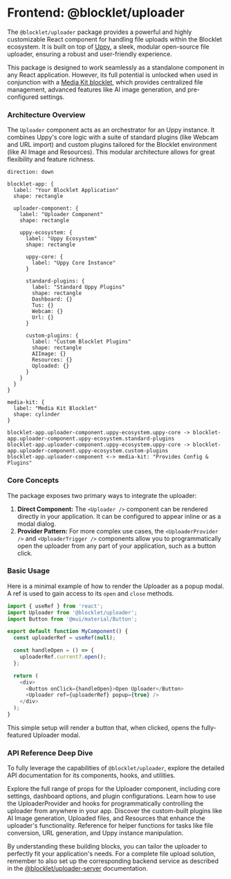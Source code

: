 # Frontend: @blocklet/uploader

The `@blocklet/uploader` package provides a powerful and highly customizable React component for handling file uploads within the Blocklet ecosystem. It is built on top of [Uppy](https://uppy.io/), a sleek, modular open-source file uploader, ensuring a robust and user-friendly experience.

This package is designed to work seamlessly as a standalone component in any React application. However, its full potential is unlocked when used in conjunction with a [Media Kit blocklet](./concepts-media-kit-integration.md), which provides centralized file management, advanced features like AI image generation, and pre-configured settings.

### Architecture Overview

The `Uploader` component acts as an orchestrator for an Uppy instance. It combines Uppy's core logic with a suite of standard plugins (like Webcam and URL import) and custom plugins tailored for the Blocklet environment (like AI Image and Resources). This modular architecture allows for great flexibility and feature richness.

```d2 Component Architecture icon=mdi:sitemap
direction: down

blocklet-app: {
  label: "Your Blocklet Application"
  shape: rectangle

  uploader-component: {
    label: "Uploader Component"
    shape: rectangle

    uppy-ecosystem: {
      label: "Uppy Ecosystem"
      shape: rectangle

      uppy-core: {
        label: "Uppy Core Instance"
      }

      standard-plugins: {
        label: "Standard Uppy Plugins"
        shape: rectangle
        Dashboard: {}
        Tus: {}
        Webcam: {}
        Url: {}
      }

      custom-plugins: {
        label: "Custom Blocklet Plugins"
        shape: rectangle
        AIImage: {}
        Resources: {}
        Uploaded: {}
      }
    }
  }
}

media-kit: {
  label: "Media Kit Blocklet"
  shape: cylinder
}

blocklet-app.uploader-component.uppy-ecosystem.uppy-core -> blocklet-app.uploader-component.uppy-ecosystem.standard-plugins
blocklet-app.uploader-component.uppy-ecosystem.uppy-core -> blocklet-app.uploader-component.uppy-ecosystem.custom-plugins
blocklet-app.uploader-component <-> media-kit: "Provides Config & Plugins"
```

### Core Concepts

The package exposes two primary ways to integrate the uploader:

1.  **Direct Component:** The `<Uploader />` component can be rendered directly in your application. It can be configured to appear inline or as a modal dialog.
2.  **Provider Pattern:** For more complex use cases, the `<UploaderProvider />` and `<UploaderTrigger />` components allow you to programmatically open the uploader from any part of your application, such as a button click.

### Basic Usage

Here is a minimal example of how to render the Uploader as a popup modal. A ref is used to gain access to its `open` and `close` methods.

```javascript Basic Uploader Example icon=logos:react
import { useRef } from 'react';
import Uploader from '@blocklet/uploader';
import Button from '@mui/material/Button';

export default function MyComponent() {
  const uploaderRef = useRef(null);

  const handleOpen = () => {
    uploaderRef.current?.open();
  };

  return (
    <div>
      <Button onClick={handleOpen}>Open Uploader</Button>
      <Uploader ref={uploaderRef} popup={true} />
    </div>
  );
}
```

This simple setup will render a button that, when clicked, opens the fully-featured Uploader modal.

### API Reference Deep Dive

To fully leverage the capabilities of `@blocklet/uploader`, explore the detailed API documentation for its components, hooks, and utilities.

<x-cards data-columns="2">
  <x-card data-title="<Uploader /> Component Props" data-icon="lucide:component" data-href="/api-reference/uploader/component-props">
    Explore the full range of props for the Uploader component, including core settings, dashboard options, and plugin configurations.
  </x-card>
  <x-card data-title="<UploaderProvider /> and Hooks" data-icon="lucide:workflow" data-href="/api-reference/uploader/provider-hooks">
    Learn how to use the UploaderProvider and hooks for programmatically controlling the uploader from anywhere in your app.
  </x-card>
  <x-card data-title="Available Plugins" data-icon="lucide:puzzle" data-href="/api-reference/uploader/plugins">
    Discover the custom-built plugins like AI Image generation, Uploaded files, and Resources that enhance the uploader's functionality.
  </x-card>
  <x-card data-title="Utility Functions" data-icon="lucide:wrench" data-href="/api-reference/uploader/utility-functions">
    Reference for helper functions for tasks like file conversion, URL generation, and Uppy instance manipulation.
  </x-card>
</x-cards>

By understanding these building blocks, you can tailor the uploader to perfectly fit your application's needs. For a complete file upload solution, remember to also set up the corresponding backend service as described in the [@blocklet/uploader-server](./api-reference-uploader-server.md) documentation.